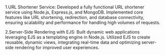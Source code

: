 1.URL Shortener Service: Developed a fully functional URL shortener service using Node.js, Express.js, and MongoDB. Implemented core features like URL shortening, redirection, and database connectivity, ensuring scalability and performance for handling high volumes of requests.

2.Server-Side Rendering with EJS: Built dynamic web applications leveraging EJS as a templating engine in Node.js. Utilized EJS to create reusable, dynamic views, integrating real-time data and optimizing server-side rendering for improved user experiences.
